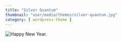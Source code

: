 ```yaml
---
title: "Silver Quantum"
thumbnail: "user/media/themes/silver-quantum.jpg"
category: [ wordpress-theme ]
---
```

![Happy New Year.](https://getbenonit.com/user/media/themes/silver-quantum.jpg)